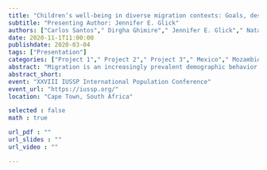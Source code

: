 ```yaml
---
title: "Children’s well-being in diverse migration contexts: Goals, design, and preliminary findings from the FAMELO project"
subtitle: "Presenting Author: Jennifer E. Glick"
authors: ["Carlos Santos"," Dirgha Ghimire"," Jennifer E. Glick"," Natalie D. Eggum-Wilkens"," Sarah R. Hayford"," Scott T. Yabiku"," Victor Agadjanian",]
date: 2020-11-1T11:00:00 
publishdate: 2020-03-04
tags: ["Presentation"]
categories: ["Project 1"," Project 2"," Project 3"," Mexico"," Mozambique"," Nepal",]
abstract: "Migration is an increasingly prevalent demographic behavior that has important consequences for families and communities around the world. Families and households play a central role in shaping migration decisions; in turn, migrants can produce important economic returns to the households from which they originate. Both migration decisions and eventual remittances have important implications for children’s development and future opportunities. Yet, we know comparatively little about the dynamic role migration may play in children’s lives. A core challenge in understanding commonalities and differences in the way family migration context is linked to children’s development is the difficulty in comparing associations across studies that use different definitions of migration and different conceptualizations of children’s development. The Family Migration Context and Early Life Outcomes (FAMELO) project begins to fill these gaps by conducting comparable longitudinal surveys of children and their caregivers in households with and without migrants in three traditional sending areas: Jalisco, Mexico; Gaza, Mozambique; and Chitwan, Nepal. This paper describes the conceptual framework, preliminary field work and initial analyses of pilot data collected for the FAMELO project."
abstract_short: 
event: "XXVIII IUSSP International Population Conference"
event_url: "https://iussp.org/"
location: "Cape Town, South Africa"

selected : false
math : true

url_pdf : ""
url_slides : ""
url_video : ""

---
```

